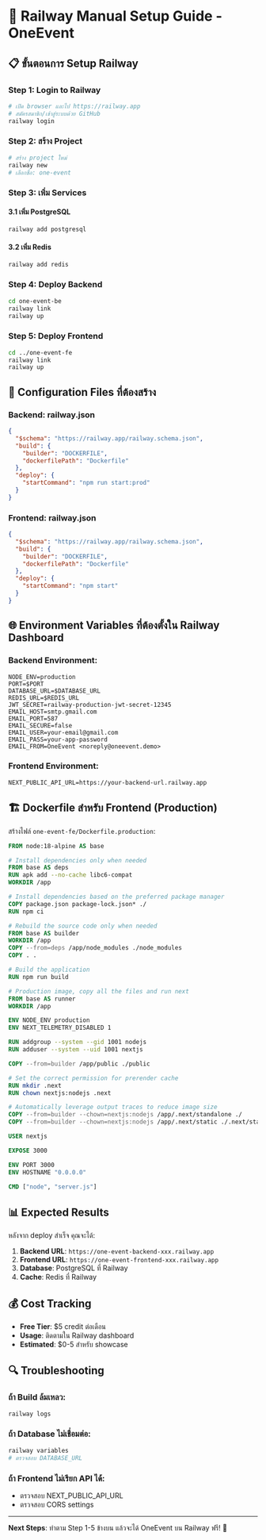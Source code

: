 # 🚄 Railway Manual Setup Guide - OneEvent

## 📋 ขั้นตอนการ Setup Railway

### Step 1: Login to Railway
```bash
# เปิด browser และไป https://railway.app
# สมัครสมาชิก/เข้าสู่ระบบด้วย GitHub
railway login
```

### Step 2: สร้าง Project
```bash
# สร้าง project ใหม่
railway new
# เลือกชื่อ: one-event
```

### Step 3: เพิ่ม Services

#### 3.1 เพิ่ม PostgreSQL
```bash
railway add postgresql
```

#### 3.2 เพิ่ม Redis
```bash
railway add redis
```

### Step 4: Deploy Backend
```bash
cd one-event-be
railway link
railway up
```

### Step 5: Deploy Frontend
```bash
cd ../one-event-fe
railway link
railway up
```

## 🔧 Configuration Files ที่ต้องสร้าง

### Backend: railway.json
```json
{
  "$schema": "https://railway.app/railway.schema.json",
  "build": {
    "builder": "DOCKERFILE",
    "dockerfilePath": "Dockerfile"
  },
  "deploy": {
    "startCommand": "npm run start:prod"
  }
}
```

### Frontend: railway.json
```json
{
  "$schema": "https://railway.app/railway.schema.json",
  "build": {
    "builder": "DOCKERFILE", 
    "dockerfilePath": "Dockerfile"
  },
  "deploy": {
    "startCommand": "npm start"
  }
}
```

## 🌐 Environment Variables ที่ต้องตั้งใน Railway Dashboard

### Backend Environment:
```
NODE_ENV=production
PORT=$PORT
DATABASE_URL=$DATABASE_URL
REDIS_URL=$REDIS_URL
JWT_SECRET=railway-production-jwt-secret-12345
EMAIL_HOST=smtp.gmail.com
EMAIL_PORT=587
EMAIL_SECURE=false
EMAIL_USER=your-email@gmail.com
EMAIL_PASS=your-app-password
EMAIL_FROM=OneEvent <noreply@oneevent.demo>
```

### Frontend Environment:
```
NEXT_PUBLIC_API_URL=https://your-backend-url.railway.app
```

## 🏗️ Dockerfile สำหรับ Frontend (Production)

สร้างไฟล์ `one-event-fe/Dockerfile.production`:

```dockerfile
FROM node:18-alpine AS base

# Install dependencies only when needed
FROM base AS deps
RUN apk add --no-cache libc6-compat
WORKDIR /app

# Install dependencies based on the preferred package manager
COPY package.json package-lock.json* ./
RUN npm ci

# Rebuild the source code only when needed
FROM base AS builder
WORKDIR /app
COPY --from=deps /app/node_modules ./node_modules
COPY . .

# Build the application
RUN npm run build

# Production image, copy all the files and run next
FROM base AS runner
WORKDIR /app

ENV NODE_ENV production
ENV NEXT_TELEMETRY_DISABLED 1

RUN addgroup --system --gid 1001 nodejs
RUN adduser --system --uid 1001 nextjs

COPY --from=builder /app/public ./public

# Set the correct permission for prerender cache
RUN mkdir .next
RUN chown nextjs:nodejs .next

# Automatically leverage output traces to reduce image size
COPY --from=builder --chown=nextjs:nodejs /app/.next/standalone ./
COPY --from=builder --chown=nextjs:nodejs /app/.next/static ./.next/static

USER nextjs

EXPOSE 3000

ENV PORT 3000
ENV HOSTNAME "0.0.0.0"

CMD ["node", "server.js"]
```

## 📊 Expected Results

หลังจาก deploy สำเร็จ คุณจะได้:

1. **Backend URL**: `https://one-event-backend-xxx.railway.app`
2. **Frontend URL**: `https://one-event-frontend-xxx.railway.app`
3. **Database**: PostgreSQL ที่ Railway
4. **Cache**: Redis ที่ Railway

## 💰 Cost Tracking

- **Free Tier**: $5 credit ต่อเดือน
- **Usage**: ติดตามใน Railway dashboard
- **Estimated**: $0-5 สำหรับ showcase

## 🔍 Troubleshooting

### ถ้า Build ล้มเหลว:
```bash
railway logs
```

### ถ้า Database ไม่เชื่อมต่อ:
```bash
railway variables
# ตรวจสอบ DATABASE_URL
```

### ถ้า Frontend ไม่เรียก API ได้:
- ตรวจสอบ NEXT_PUBLIC_API_URL
- ตรวจสอบ CORS settings

---

**Next Steps**: ทำตาม Step 1-5 ข้างบน แล้วจะได้ OneEvent บน Railway ฟรี! 🎉
